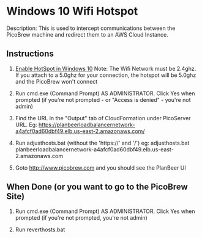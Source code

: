# Windows 10 Wifi Hotspot

Description: This is used to intercept communications between the PicoBrew machine and redirect them to an AWS Cloud Instance.

## Instructions

1. [Enable HotSpot in Windows 10](https://www.onmsft.com/how-to/how-to-use-wireless-hotspots-in-windows-10)
Note: The Wifi Network must be 2.4ghz.  If you attach to a 5.0ghz for your connection, the hotspot will be 5.0ghz and the PicoBrew won't connect

2. Run cmd.exe (Command Prompt) AS ADMINISTRATOR.   Click Yes when prompted (if you're not prompted - or "Access is denied" - you're not admin)

3. Find the URL in the "Output" tab of CloudFormation under PicoServer URL.   Eg: https://planbeerloadbalancernetwork-a4afcf0ad60dbf49.elb.us-east-2.amazonaws.com/

4. Run adjusthosts.bat <URL> (without the 'https://' and '/')
eg: adjusthosts.bat planbeerloadbalancernetwork-a4afcf0ad60dbf49.elb.us-east-2.amazonaws.com

5. Goto http://www.picobrew.com and you should see the PlanBeer UI


## When Done (or you want to go to the PicoBrew Site)
1. Run cmd.exe (Command Prompt) AS ADMINISTRATOR.   Click Yes when prompted (if you're not prompted, you're not admin)

2. Run reverthosts.bat